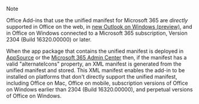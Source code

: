 > [!NOTE]
> Office Add-ins that use the unified manifest for Microsoft 365 are *directly* supported in Office on the web, in [new Outlook on Windows (preview)](https://support.microsoft.com/office/656bb8d9-5a60-49b2-a98b-ba7822bc7627), and in Office on Windows connected to a Microsoft 365 subscription, Version 2304 (Build 16320.00000) or later.
>
> When the app package that contains the unified manifest is deployed in [AppSource](https://appsource.microsoft.com/) or the [Microsoft 365 Admin Center](../publish/publish.md) then, if the manifest has a valid "alternateIcons" property, an XML manifest is generated from the unified manifest and stored. This XML manifest enables the add-in to be installed on platforms that don't directly support the unified manifest, including Office on Mac, Office on mobile, subscription versions of Office on Windows earlier than 2304 (Build 16320.00000), and perpetual versions of Office on Windows. 
